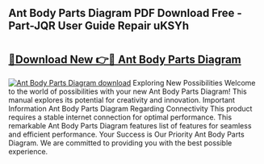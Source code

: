 ## Ant Body Parts Diagram PDF Download Free - Part-JQR User Guide Repair uKSYh

# <h2><a href="http://dfmvfu.blite.top/?on=Ant+Body+Parts+Diagram">🔗Download New 👉🔴 Ant Body Parts Diagram</a></h2>

[![Ant Body Parts Diagram download](https://i.imgur.com/lujVjoI.png)](http://dfmvfu.blite.top/?on=Ant+Body+Parts+Diagram)
Exploring New Possibilities Welcome to the world of possibilities with your new Ant Body Parts Diagram! This manual explores its potential for creativity and innovation. Important Information Ant Body Parts Diagram Regarding Connectivity This product requires a stable internet connection for optimal performance. This remarkable Ant Body Parts Diagram features list of features for seamless and efficient performance. Your Success is Our Priority Ant Body Parts Diagram. We are committed to providing you with the best possible experience.
